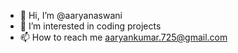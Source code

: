 - 👋 Hi, I’m @aaryanaswani
- 👀 I’m interested in coding projects
- 📫 How to reach me aaryankumar.725@gmail.com

<!---
aaryanaswani/aaryanaswani is a ✨ special ✨ repository because its `README.md` (this file) appears on your GitHub profile.
You can click the Preview link to take a look at your changes.
--->
